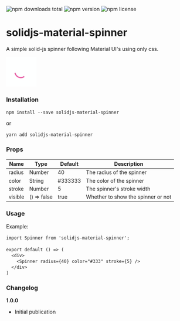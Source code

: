 ![npm downloads total](https://img.shields.io/npm/dt/solidjs-material-spinner.svg) ![npm version](https://img.shields.io/npm/v/solidjs-material-spinner.svg) ![npm license](https://img.shields.io/npm/l/solidjs-material-spinner.svg)

# solidjs-material-spinner
A simple solid-js spinner following Material UI's using only css.

![Example of Spinner](https://raw.githubusercontent.com/icarus-sullivan/solidjs-material-spinner/master/example.gif)

### Installation
```
npm install --save solidjs-material-spinner
```
or
```
yarn add solidjs-material-spinner
```

### Props
|Name|Type|Default|Description|
|-----|-----|-----|-----|
|radius |Number |40 |The radius of the spinner |
|color |String |#333333 |The color of the spinner |
|stroke |Number |5 |The spinner's stroke width |
|visible|() => false|true |Whether to show the spinner or not|

### Usage
Example:
```
import Spinner from 'solidjs-material-spinner';

export default () => (
  <div>
    <Spinner radius={40} color="#333" stroke={5} />
  </div>
)
```

### Changelog

**1.0.0**
- Initial publication